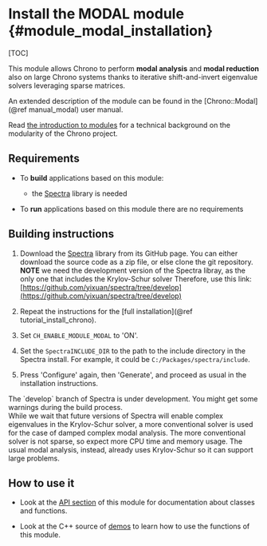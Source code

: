 Install the MODAL module {#module_modal_installation}
==========================

[TOC]

This module allows Chrono to perform **modal analysis** and **modal reduction** also on large Chrono systems thanks to iterative shift-and-invert eigenvalue solvers leveraging sparse matrices.

An extended description of the module can be found in the [Chrono::Modal](@ref manual_modal) user manual.

Read [the introduction to modules](modularity.html) for a technical background on the modularity of the Chrono project.


## Requirements

- To **build** applications based on this module:
	- the [Spectra](https://spectralib.org/) library is needed

- To **run** applications based on this module there are no requirements


## Building instructions

1. Download the [Spectra](https://spectralib.org/) library from its GitHub page. You can either download the source code as a zip file, or else clone the git repository.
   **NOTE** we need the development version of the Spectra libray, as the only one that includes the Krylov-Schur solver Therefore, use this link: [https://github.com/yixuan/spectra/tree/develop](https://github.com/yixuan/spectra/tree/develop)
   
2. Repeat the instructions for the [full installation](@ref tutorial_install_chrono).
  
3. Set `CH_ENABLE_MODULE_MODAL` to 'ON'.

4. Set the `SpectraINCLUDE_DIR` to the path to the include directory in the Spectra install.  For example, it could be `C:/Packages/spectra/include`.
 
5. Press 'Configure' again, then 'Generate', and proceed as usual in the installation instructions.

<div class="ce-info">
The `develop` branch of Spectra is under development. You might get some warnings during the build process. 
</div>

<div class="ce-info">
While we wait that future versions of Spectra will enable complex eigenvalues in the Krylov-Schur solver, a more conventional solver is used for the case of damped complex modal analysis. The more conventional solver is not sparse, so expect more CPU time and memory usage. The usual modal analysis, instead, already uses Krylov-Schur so it can support large problems.
</div>

## How to use it

- Look at the [API section](group__modal__module.html) of this module for documentation about classes and functions.

- Look at the C++ source of [demos](https://github.com/projectchrono/chrono/tree/main/src/demos/modal) to learn how to use the functions of this module.
